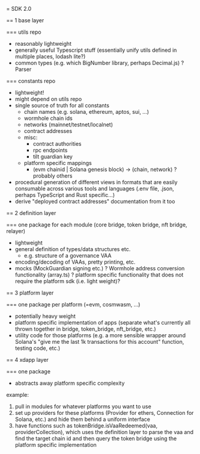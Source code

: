= SDK 2.0

== 1 base layer

=== utils repo
* reasonably lightweight
* generally useful Typescript stuff (essentially unify utils defined in multiple places, lodash lite?)
* common types (e.g. which BigNumber library, perhaps Decimal.js)
? Parser

=== constants repo
* lightweight!
* might depend on utils repo
* single source of truth for all constants
  * chain names (e.g. solana, ethereum, aptos, sui, ...)
  * wormhole chain ids
  * networks (mainnet/testnet/localnet)
  * contract addresses
  * misc:
    * contract authorities
    * rpc endpoints
    * tilt guardian key
  * platform specific mappings
    * (evm chainid | Solana genesis block) -> (chain, network)
    ? probably others
* procedural generation of different views in formats that are easily consumable across various tools and languages (.env file, .json, perhaps TypeScript and Rust specific...)
* derive "deployed contract addresses" documentation from it too


== 2 definition layer

=== one package for each module (core bridge, token bridge, nft bridge, relayer)
* lightweight
* general definition of types/data structures etc.
  * e.g. structure of a governance VAA
* encoding/decoding of VAAs, pretty printing, etc.
* mocks (MockGuardian signing etc.)
? Wormhole address conversion functionality (array.ts)
? platform specific functionality that does not require the platform sdk (i.e. light weight)?


== 3 platform layer

=== one package per platform (=evm, cosmwasm, ...)
* potentially heavy weight
* platform specific implementation of apps (separate what's currently all thrown together in bridge, token_bridge, nft_bridge, etc.)
* utility code for those platforms (e.g. a more sensible wrapper around Solana's "give me the last 1k transactions for this account" function, testing code, etc.)


== 4 xdapp layer

=== one package
* abstracts away platform specific complexity

example:
1. pull in modules for whatever platforms you want to use
2. set up providers for these platforms (Provider for ethers, Connection for Solana, etc.) and hide them behind a uniform interface
3. have functions such as tokenBridge.isVaaRedeemed(vaa, providerCollection), which uses the definition layer to parse the vaa and find the target chain id and then query the token bridge using the platform specific implementation